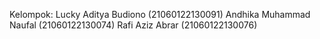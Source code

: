 Kelompok:
Lucky Aditya Budiono (21060122130091)
Andhika Muhammad Naufal (21060122130074)
Rafi Aziz Abrar (21060122130076)

